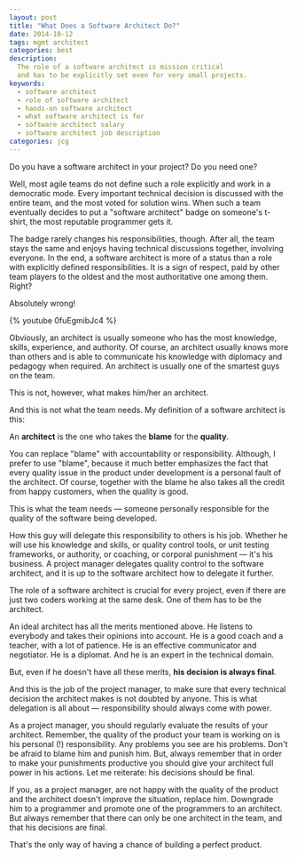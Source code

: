 ```yaml
---
layout: post
title: "What Does a Software Architect Do?"
date: 2014-10-12
tags: mgmt architect
categories: best
description:
  The role of a software architect is mission critical
  and has to be explicitly set even for very small projects.
keywords:
  - software architect
  - role of software architect
  - hands-on software architect
  - what software architect is for
  - software architect salary
  - software architect job description
categories: jcg
---
```


Do you have a software architect in your project? Do you need one?

Well, most agile teams do not define such a role explicitly and
work in a democratic mode. Every important technical decision
is discussed with the entire team, and the most voted for solution wins.
When such a team eventually decides to put a "software architect" badge
on someone's t-shirt, the most reputable programmer gets it.

The badge rarely changes his responsibilities, though. After all,
the team stays the same and enjoys having technical discussions together,
involving everyone. In the end, a software architect is more of
a status than a role with explicitly defined responsibilities. It is
a sign of respect, paid by other team players to the oldest and the
most authoritative one among them. Right?

Absolutely wrong!

<!--more-->

{% youtube 0fuEgmibJc4 %}

Obviously, an architect is usually someone who
has the most knowledge, skills, experience, and authority. Of course,
an architect usually knows more than others and is able to communicate
his knowledge with diplomacy and pedagogy when required. An architect is usually
one of the smartest guys on the team.

This is not, however, what makes him/her an architect.

And this is not what the team needs. My definition of a software architect
is this:

An **architect** is the one who takes the **blame** for the **quality**.

You can replace "blame" with accountability or responsibility. Although,
I prefer to use "blame", because it much better emphasizes the fact that
every quality issue in the product under development is a personal
fault of the architect. Of course, together with the blame he also
takes all the credit from happy customers, when the quality is good.

This is what the team needs &mdash; someone personally responsible
for the quality of the software being developed.

How this guy will delegate this responsibility to others is his job. Whether
he will use his knowledge and skills, or quality control tools, or
unit testing frameworks, or authority, or coaching, or corporal punishment
&mdash; it's his business.
A project manager delegates quality control to the software architect,
and it is up to the software architect how to delegate it further.

The role of a software architect is crucial for every project,
even if there are just two coders working at the same desk. One of
them has to be the architect.

An ideal architect has all the merits mentioned above. He listens
to everybody and takes their opinions into account. He is a good coach and a teacher,
with a lot of patience. He is an effective communicator
and negotiator. He is a diplomat. And he is an expert in the technical domain.

But, even if he doesn't have all these merits, **his decision is always final**.

And this is the job of the project manager, to make sure that every
technical decision the architect makes is not doubted by anyone. This is
what delegation is all about &mdash; responsibility should always come with power.

As a project manager, you should regularly evaluate the results
of your architect. Remember, the quality of the product your team
is working on is his personal (!) responsibility.
Any problems you see are his problems.
Don't be afraid to blame him and punish him. But, always remember that
in order to make your punishments productive you should give your
architect full power in his actions. Let me reiterate: his decisions should be final.

If you, as a project manager, are not happy with the quality of the product
and the architect doesn't improve the situation, replace him. Downgrade him
to a programmer and promote one of the programmers to an architect.
But always remember that there can only be one architect in the team,
and that his decisions are final.

That's the only way of having a chance of building a perfect product.
